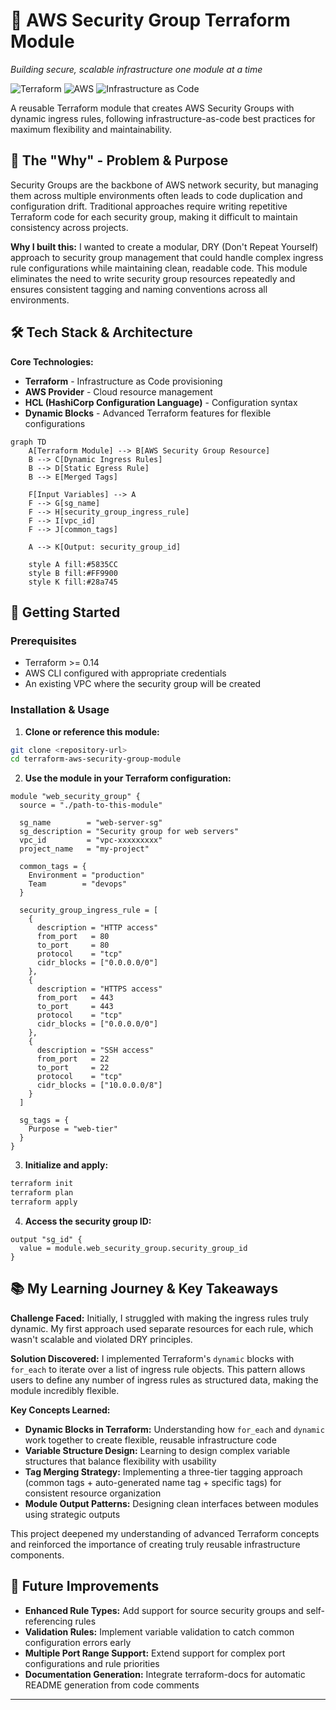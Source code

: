 # 🚀 AWS Security Group Terraform Module

*Building secure, scalable infrastructure one module at a time*

![Terraform](https://img.shields.io/badge/terraform-%235835CC.svg?style=for-the-badge&logo=terraform&logoColor=white)
![AWS](https://img.shields.io/badge/AWS-%23FF9900.svg?style=for-the-badge&logo=amazon-aws&logoColor=white)
![Infrastructure as Code](https://img.shields.io/badge/IaC-Terraform-blueviolet?style=for-the-badge)

A reusable Terraform module that creates AWS Security Groups with dynamic ingress rules, following infrastructure-as-code best practices for maximum flexibility and maintainability.

## 🎯 The "Why" - Problem & Purpose

Security Groups are the backbone of AWS network security, but managing them across multiple environments often leads to code duplication and configuration drift. Traditional approaches require writing repetitive Terraform code for each security group, making it difficult to maintain consistency across projects.

**Why I built this:** I wanted to create a modular, DRY (Don't Repeat Yourself) approach to security group management that could handle complex ingress rule configurations while maintaining clean, readable code. This module eliminates the need to write security group resources repeatedly and ensures consistent tagging and naming conventions across all environments.

## 🛠️ Tech Stack & Architecture

**Core Technologies:**
- **Terraform** - Infrastructure as Code provisioning
- **AWS Provider** - Cloud resource management
- **HCL (HashiCorp Configuration Language)** - Configuration syntax
- **Dynamic Blocks** - Advanced Terraform features for flexible configurations

```mermaid
graph TD
    A[Terraform Module] --> B[AWS Security Group Resource]
    B --> C[Dynamic Ingress Rules]
    B --> D[Static Egress Rule]
    B --> E[Merged Tags]
    
    F[Input Variables] --> A
    F --> G[sg_name]
    F --> H[security_group_ingress_rule]
    F --> I[vpc_id]
    F --> J[common_tags]
    
    A --> K[Output: security_group_id]
    
    style A fill:#5835CC
    style B fill:#FF9900
    style K fill:#28a745
```

## 🚀 Getting Started

### Prerequisites
- Terraform >= 0.14
- AWS CLI configured with appropriate credentials
- An existing VPC where the security group will be created

### Installation & Usage

1. **Clone or reference this module:**
```bash
git clone <repository-url>
cd terraform-aws-security-group-module
```

2. **Use the module in your Terraform configuration:**
```hcl
module "web_security_group" {
  source = "./path-to-this-module"
  
  sg_name        = "web-server-sg"
  sg_description = "Security group for web servers"
  vpc_id         = "vpc-xxxxxxxxx"
  project_name   = "my-project"
  
  common_tags = {
    Environment = "production"
    Team        = "devops"
  }
  
  security_group_ingress_rule = [
    {
      description = "HTTP access"
      from_port   = 80
      to_port     = 80
      protocol    = "tcp"
      cidr_blocks = ["0.0.0.0/0"]
    },
    {
      description = "HTTPS access"
      from_port   = 443
      to_port     = 443
      protocol    = "tcp"
      cidr_blocks = ["0.0.0.0/0"]
    },
    {
      description = "SSH access"
      from_port   = 22
      to_port     = 22
      protocol    = "tcp"
      cidr_blocks = ["10.0.0.0/8"]
    }
  ]
  
  sg_tags = {
    Purpose = "web-tier"
  }
}
```

3. **Initialize and apply:**
```bash
terraform init
terraform plan
terraform apply
```

4. **Access the security group ID:**
```hcl
output "sg_id" {
  value = module.web_security_group.security_group_id
}
```

## 📚 My Learning Journey & Key Takeaways

**Challenge Faced:** Initially, I struggled with making the ingress rules truly dynamic. My first approach used separate resources for each rule, which wasn't scalable and violated DRY principles.

**Solution Discovered:** I implemented Terraform's `dynamic` blocks with `for_each` to iterate over a list of ingress rule objects. This pattern allows users to define any number of ingress rules as structured data, making the module incredibly flexible.

**Key Concepts Learned:**
- **Dynamic Blocks in Terraform:** Understanding how `for_each` and `dynamic` work together to create flexible, reusable infrastructure code
- **Variable Structure Design:** Learning to design complex variable structures that balance flexibility with usability
- **Tag Merging Strategy:** Implementing a three-tier tagging approach (common tags + auto-generated name tag + specific tags) for consistent resource organization
- **Module Output Patterns:** Designing clean interfaces between modules using strategic outputs

This project deepened my understanding of advanced Terraform concepts and reinforced the importance of creating truly reusable infrastructure components.

## 🔮 Future Improvements

- **Enhanced Rule Types:** Add support for source security groups and self-referencing rules
- **Validation Rules:** Implement variable validation to catch common configuration errors early
- **Multiple Port Range Support:** Extend support for complex port configurations and rule priorities
- **Documentation Generation:** Integrate terraform-docs for automatic README generation from code comments

---
